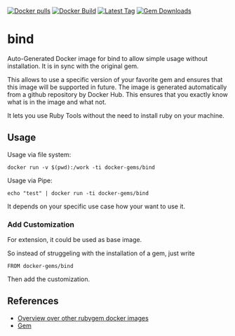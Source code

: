 [![Docker pulls](https://img.shields.io/docker/pulls/rubygem/bind.svg)](https://hub.docker.com/r/rubygem/bind/)
[![Docker Build](https://img.shields.io/docker/automated/rubygem/bind.svg)](https://hub.docker.com/r/rubygem/bind/)
[![Latest Tag](https://img.shields.io/github/tag/docker-rubygem/bind.svg)](https://hub.docker.com/r/rubygem/bind/)
[![Gem Downloads](https://img.shields.io/gem/dt/bind.svg)](https://rubygems.org/gems/bind/)
# bind

Auto-Generated Docker image for bind to allow simple usage without installation.
It is in sync with the original gem.

This allows to use a specific version of your favorite gem and ensures that this image will be supported in future.
The image is generated automatically from a github repository by Docker Hub.
This ensures that you exactly know what is in the image and what not.

It lets you use Ruby Tools without the need to install ruby on your machine.

## Usage

Usage via file system:

`docker run -v $(pwd):/work -ti docker-gems/bind`

Usage via Pipe:

`echo "test" | docker run -ti docker-gems/bind`

It depends on your specific use case how your want to use it.

### Add Customization

For extension, it could be used as base image.

So instead of struggeling with the installation of a gem, just write

`FROM docker-gems/bind`

Then add the customization.

## References

 - [Overview over other rubygem docker images](https://github.com/thinkbot/docker-rubygem)
 - [Gem](https://rubygems.org/gems/bind/)
